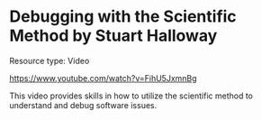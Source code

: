# Debugging with the Scientific Method by Stuart Halloway

Resource type: Video

https://www.youtube.com/watch?v=FihU5JxmnBg

This video provides skills in how to utilize the scientific method to understand and debug software issues.